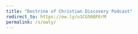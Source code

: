 ```yaml
---
title: "Doctrine of Christian Discovery Podcast"
redirect_to: https://ow.ly/u1CG50QFErM
permalink: /s/owly/
---
```

